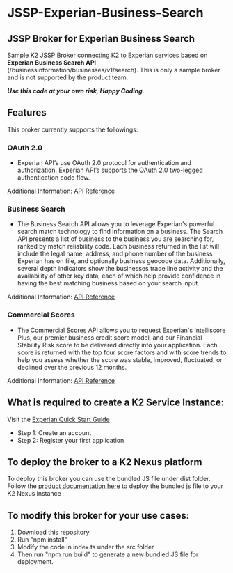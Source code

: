 # JSSP-Experian-Business-Search

## JSSP Broker for Experian Business Search
Sample K2 JSSP Broker connecting K2 to Experian services based on **Experian Business Search API** (/businessinformation/businesses/v1/search). This is only a sample broker and is not supported by the product team.

***Use this code at your own risk, Happy Coding.***

## Features
This broker currently supports the followings:

### OAuth 2.0
- Experian API’s use OAuth 2.0 protocol for authentication and authorization. Experian API’s supports the OAuth 2.0 two-legged authentication code flow.

Additional Information:  [API Reference](https://developer.experian.com/tutorial/oauth-20-tutorial)

### Business Search
- The Business Search API allows you to leverage Experian's powerful search match technology to find information on a business. The Search API presents a list of business to the business you are searching for, ranked by match reliability code. Each business returned in the list will include the legal name, address, and phone number of the business Experian has on file, and optionally business geocode data. Additionally, several depth indicators show the businesses trade line activity and the availability of other key data, each of which help provide confidence in having the best matching business based on your search input.

Additional Information:  [API Reference](https://developer.experian.com/businesses/apis/post/v1/search)

### Commercial Scores
- The Commercial Scores API allows you to request Experian's Intelliscore Plus, our premier business credit score model, and our Financial Stability Risk score to be delivered directly into your application. Each score is returned with the top four score factors and with score trends to help you assess whether the score was stable, improved, fluctuated, or declined over the previous 12 months.

Additional Information:  [API Reference](https://developer.experian.com/businesses/apis/post/v1/scores)

## What is required to create a K2 Service Instance:
Visit the [Experian Quick Start Guide](https://developer.experian.com/tutorial/quick-start-guide)

- Step 1: Create an account
- Step 2: Register your first application

## To deploy the broker to a K2 Nexus platform
To deploy this broker you can use the bundled JS file under dist folder. Follow the [product documentation here](https://help.k2.com/onlinehelp/platform/userguide/current/default.htm#../Subsystems/Default/Content/Extend/JS-Broker/JSSPRegister.htm%3FTocPath%3DDevelop%7CExtending%2520the%2520K2%2520Nexus%2520Platform%7CCustom%2520Service%2520Types%2520with%2520the%2520JavaScript%2520Service%2520Provider%2520(JSSP)%7C_____8) to deploy the bundled js file to your K2 Nexus instance

## To modify this broker for your use cases:
1. Download this repository
2. Run "npm install"
3. Modify the code in index.ts under the src folder
4. Then run "npm run build" to generate a new bundled JS file for deployment.
